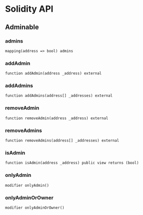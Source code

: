 # Solidity API

## Adminable

### admins

```solidity
mapping(address => bool) admins
```

### addAdmin

```solidity
function addAdmin(address _address) external
```

### addAdmins

```solidity
function addAdmins(address[] _addresses) external
```

### removeAdmin

```solidity
function removeAdmin(address _address) external
```

### removeAdmins

```solidity
function removeAdmins(address[] _addresses) external
```

### isAdmin

```solidity
function isAdmin(address _address) public view returns (bool)
```

### onlyAdmin

```solidity
modifier onlyAdmin()
```

### onlyAdminOrOwner

```solidity
modifier onlyAdminOrOwner()
```

